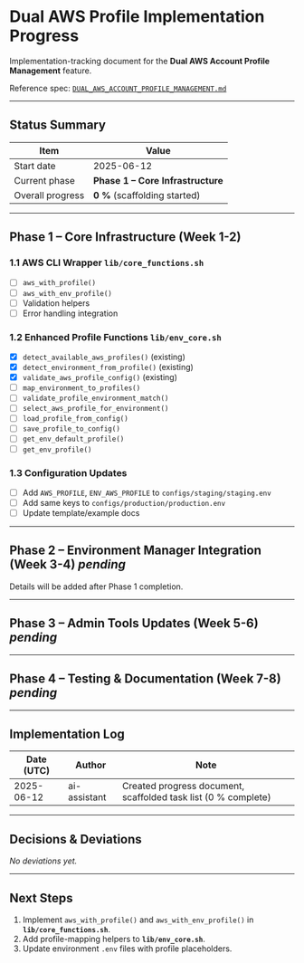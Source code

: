 # Dual AWS Profile Implementation Progress

Implementation-tracking document for the **Dual AWS Account Profile Management** feature.

Reference spec: [`DUAL_AWS_ACCOUNT_PROFILE_MANAGEMENT.md`](./DUAL_AWS_ACCOUNT_PROFILE_MANAGEMENT.md)

---

## Status Summary
| Item | Value |
|------|-------|
| Start date | 2025-06-12 |
| Current phase | **Phase 1 – Core Infrastructure** |
| Overall progress | **0 %** (scaffolding started) |

---

## Phase 1 – Core Infrastructure (Week 1-2)

### 1.1 AWS CLI Wrapper `lib/core_functions.sh`
- [ ] `aws_with_profile()`
- [ ] `aws_with_env_profile()`
- [ ] Validation helpers
- [ ] Error handling integration

### 1.2 Enhanced Profile Functions `lib/env_core.sh`
- [x] `detect_available_aws_profiles()` (existing)
- [x] `detect_environment_from_profile()` (existing)
- [x] `validate_aws_profile_config()` (existing)
- [ ] `map_environment_to_profiles()`
- [ ] `validate_profile_environment_match()`
- [ ] `select_aws_profile_for_environment()`
- [ ] `load_profile_from_config()`
- [ ] `save_profile_to_config()`
- [ ] `get_env_default_profile()`
- [ ] `get_env_profile()`

### 1.3 Configuration Updates
- [ ] Add `AWS_PROFILE`, `ENV_AWS_PROFILE` to `configs/staging/staging.env`
- [ ] Add same keys to `configs/production/production.env`
- [ ] Update template/example docs

---

## Phase 2 – Environment Manager Integration (Week 3-4) *pending*
Details will be added after Phase 1 completion.

---

## Phase 3 – Admin Tools Updates (Week 5-6) *pending*

---

## Phase 4 – Testing & Documentation (Week 7-8) *pending*

---

## Implementation Log
| Date (UTC) | Author | Note |
|------------|--------|------|
| 2025-06-12 | ai-assistant | Created progress document, scaffolded task list (0 % complete) |

---

## Decisions & Deviations
_No deviations yet._

---

## Next Steps
1. Implement `aws_with_profile()` and `aws_with_env_profile()` in **`lib/core_functions.sh`**.
2. Add profile-mapping helpers to **`lib/env_core.sh`**.
3. Update environment `.env` files with profile placeholders.
